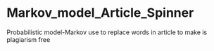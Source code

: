 # Markov_model_Article_Spinner
Probabilistic model-Markov use to replace words in article to make is plagiarism free
